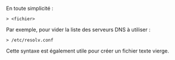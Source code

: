 En toute simplicité :

    > <fichier>

Par exemple, pour vider la liste des serveurs DNS à utiliser :

    > /etc/resolv.conf

Cette syntaxe est également utile pour créer un fichier texte vierge.
